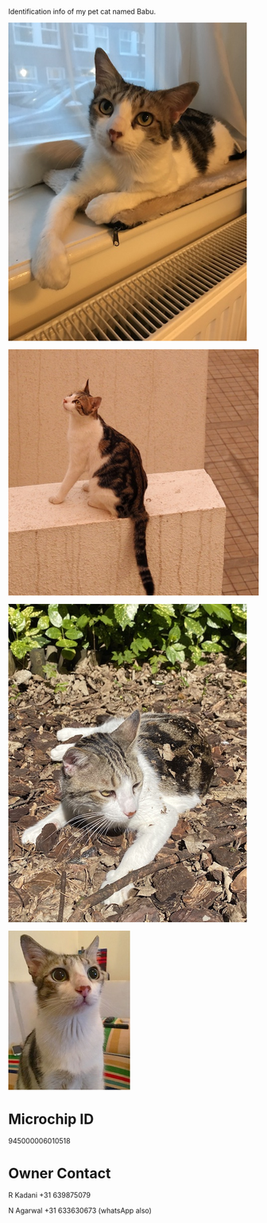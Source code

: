 Identification info of my pet cat named Babu.

![](Pics/IMG_3059.jpeg)

![Test Image 1](Pics/DSCN1787.jpeg)

![Test Image 1](Pics/IMG_0469.jpeg)

![Test Image 1](Pics/photo.jpg)

# Microchip ID

945000006010518

# Owner Contact

R Kadani
+31 639875079

N Agarwal
+31 633630673 (whatsApp also)

